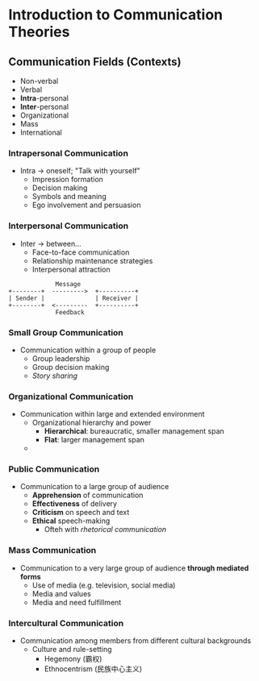 # Introduction to Communication Theories

## Communication Fields (Contexts)

- Non-verbal
- Verbal
- **Intra**-personal
- **Inter**-personal
- Organizational
- Mass
- International

### Intrapersonal Communication

- Intra -> oneself; "Talk with yourself"
  - Impression formation
  - Decision making
  - Symbols and meaning
  - Ego involvement and persuasion

### Interpersonal Communication

- Inter -> between...
  - Face-to-face communication
  - Relationship maintenance strategies
  - Interpersonal attraction

```
             Message
+--------+  --------->  +----------+
| Sender |              | Receiver |
+--------+  <---------  +----------+
             Feedback
```

### Small Group Communication

- Communication within a group of people
  - Group leadership
  - Group decision making
  - _Story sharing_

### Organizational Communication

- Communication within large and extended environment
  - Organizational hierarchy and power
    - **Hierarchical**: bureaucratic, smaller management span
    - **Flat**: larger management span
  -

### Public Communication

- Communication to a large group of audience
  - **Apprehension** of communication
  - **Effectiveness** of delivery
  - **Criticism** on speech and text
  - **Ethical** speech-making
    - Ofteh with _rhetorical communication_

### Mass Communication

- Communication to a very large group of audience **through mediated forms**
  - Use of media (e.g. television, social media)
  - Media and values
  - Media and need fulfillment

### Intercultural Communication

- Communication among members from different cultural backgrounds
  - Culture and rule-setting
    - Hegemony (霸权)
    - Ethnocentrism (民族中心主义)
